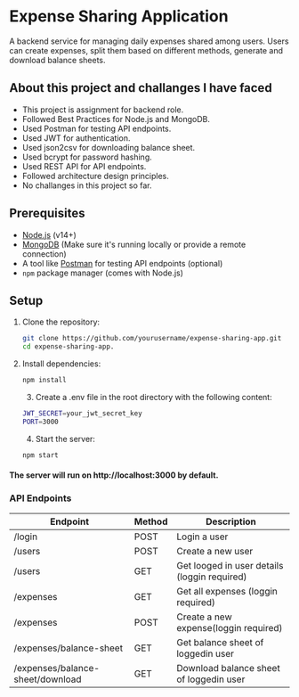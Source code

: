 # Expense Sharing Application

A backend service for managing daily expenses shared among users. Users can create expenses, split them based on different methods, generate and download balance sheets.

## About this project and challanges I have faced

- This project is assignment for backend role.
- Followed Best Practices for Node.js and MongoDB.
- Used Postman for testing API endpoints.
- Used JWT for authentication.
- Used json2csv for downloading balance sheet.
- Used bcrypt for password hashing.
- Used REST API for API endpoints.
- Followed architecture design principles.
- No challanges in this project so far.

## Prerequisites

- [Node.js](https://nodejs.org/) (v14+)
- [MongoDB](https://www.mongodb.com/) (Make sure it's running locally or provide a remote connection)
- A tool like [Postman](https://www.postman.com/) for testing API endpoints (optional)
- `npm` package manager (comes with Node.js)

## Setup

1. Clone the repository:
   ```bash
   git clone https://github.com/yourusername/expense-sharing-app.git
   cd expense-sharing-app.
   ```
2. Install dependencies:

   ```bash
   npm install
   ```

   3. Create a .env file in the root directory with the following content:

   ```bash
   JWT_SECRET=your_jwt_secret_key
   PORT=3000
   ```

   4. Start the server:

   ```bash
   npm start
   ```
#### The server will run on http://localhost:3000 by default.

### API Endpoints

| Endpoint | Method | Description |
| --- | --- | --- |
| /login | POST | Login a user |
| /users | POST | Create a new user |
| /users | GET | Get looged in user details (loggin required) |
| /expenses | GET | Get all expenses (loggin required)|
| /expenses | POST | Create a new expense(loggin required) | 
| /expenses/balance-sheet | GET | Get balance sheet of loggedin user |
| /expenses/balance-sheet/download | GET | Download balance sheet of loggedin user |
